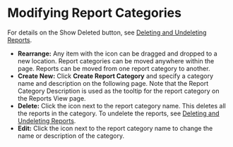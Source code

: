 [title]: # (Modifying Report Categories)
[tags]: # (Modifying Report Categories)
[priority]: # (1000)

# Modifying Report Categories

For details on the Show Deleted button, see [Deleting and Undeleting Reports](../deleting-and-undeleting-reports/index.md).

- **Rearrange:** Any item with the icon can be dragged and dropped to a new location. Report categories can be moved anywhere within the page. Reports can be moved from one report category to another.
- **Create New:** Click **Create Report Category** and specify a category name and description on the following page. Note that the Report Category Description is used as the tooltip for the report category on the Reports View page.
- **Delete:** Click the icon next to the report category name. This deletes all the reports in the category. To undelete the reports, see [Deleting and Undeleting Reports](../deleting-and-undeleting-reports/index.md).
- **Edit:** Click the icon next to the report category name to change the name or description of the category.

